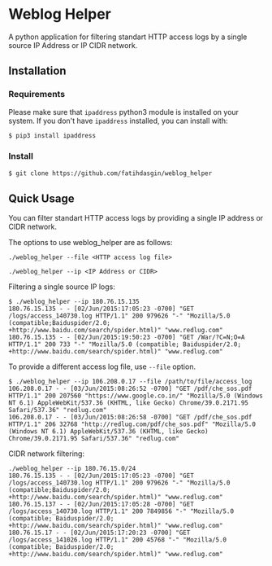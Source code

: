 # Weblog Helper

A python application for filtering standart HTTP access logs by a single source IP Address or IP CIDR network.

## Installation

### Requirements

Please make sure that `ipaddress` python3 module is installed on your system. If you don't have `ipaddress` installed, you can install with:

```bash
$ pip3 install ipaddress
```

### Install

```bash
$ git clone https://github.com/fatihdasgin/weblog_helper
```

## Quick Usage

You can filter standart HTTP access logs by providing a single IP address or CIDR network.


The options to use weblog_helper are as follows:

```
./weblog_helper --file <HTTP access log file>

./weblog_helper --ip <IP Address or CIDR>
```


Filtering a single source IP logs:

```
$ ./weblog_helper --ip 180.76.15.135
180.76.15.135 - - [02/Jun/2015:17:05:23 -0700] "GET /logs/access_140730.log HTTP/1.1" 200 979626 "-" "Mozilla/5.0 (compatible;Baiduspider/2.0; +http://www.baidu.com/search/spider.html)" "www.redlug.com"
180.76.15.135 - - [02/Jun/2015:19:50:23 -0700] "GET /War/?C=N;O=A HTTP/1.1" 200 733 "-" "Mozilla/5.0 (compatible; Baiduspider/2.0; +http://www.baidu.com/search/spider.html)" "www.redlug.com"
```


To provide a different access log file, use `--file` option.

```
$ ./weblog_helper --ip 106.208.0.17 --file /path/to/file/access_log
106.208.0.17 - - [03/Jun/2015:08:26:52 -0700] "GET /pdf/che_sos.pdf HTTP/1.1" 200 207560 "https://www.google.co.in/" "Mozilla/5.0 (Windows NT 6.1) AppleWebKit/537.36 (KHTML, like Gecko) Chrome/39.0.2171.95 Safari/537.36" "redlug.com"
106.208.0.17 - - [03/Jun/2015:08:26:58 -0700] "GET /pdf/che_sos.pdf HTTP/1.1" 206 32768 "http://redlug.com/pdf/che_sos.pdf" "Mozilla/5.0 (Windows NT 6.1) AppleWebKit/537.36 (KHTML, like Gecko) Chrome/39.0.2171.95 Safari/537.36" "redlug.com"
```


CIDR network filtering:

```
./weblog_helper --ip 180.76.15.0/24
180.76.15.135 - - [02/Jun/2015:17:05:23 -0700] "GET /logs/access_140730.log HTTP/1.1" 200 979626 "-" "Mozilla/5.0 (compatible;Baiduspider/2.0; +http://www.baidu.com/search/spider.html)" "www.redlug.com"
180.76.15.137 - - [02/Jun/2015:17:05:28 -0700] "GET /logs/access_140730.log HTTP/1.1" 200 7849856 "-" "Mozilla/5.0 (compatible; Baiduspider/2.0; +http://www.baidu.com/search/spider.html)" "www.redlug.com"
180.76.15.17 - - [02/Jun/2015:17:20:23 -0700] "GET /logs/access_141026.log HTTP/1.1" 200 45768 "-" "Mozilla/5.0 (compatible; Baiduspider/2.0; +http://www.baidu.com/search/spider.html)" "www.redlug.com"
```